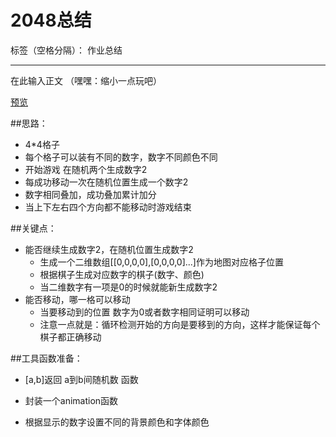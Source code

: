 ﻿# 2048总结 

标签（空格分隔）： 作业总结

---

在此输入正文
（嘿嘿：缩小一点玩吧）

[预览][1]

##思路：

- 4*4格子
- 每个格子可以装有不同的数字，数字不同颜色不同
- 开始游戏 在随机两个生成数字2
- 每成功移动一次在随机位置生成一个数字2
- 数字相同叠加，成功叠加累计加分
- 当上下左右四个方向都不能移动时游戏结束


##关键点：
- 能否继续生成数字2，在随机位置生成数字2
    - 生成一个二维数组[[0,0,0,0],[0,0,0,0]...]作为地图对应格子位置
    - 根据棋子生成对应数字的棋子(数字、颜色)
    - 当二维数字有一项是0的时候就能新生成数字2
- 能否移动，哪一格可以移动
    - 当要移动到的位置 数字为0或者数字相同证明可以移动
    - 注意一点就是：循环检测开始的方向是要移到的方向，这样才能保证每个棋子都正确移动



##工具函数准备：
- [a,b]返回 a到b间随机数 函数
- 封装一个animation函数
- 根据显示的数字设置不同的背景颜色和字体颜色


  [1]: https://helloforrestworld.github.io/javascriptLab/2048/index.html